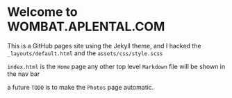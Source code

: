 # Welcome to WOMBAT.APLENTAL.COM

This is a GitHub pages site using the Jekyll theme, and I hacked the `_layouts/default.html` and the `assets/css/style.scss`

`index.html` is the `Home` page 
any other top level `Markdown` file will be shown in the nav bar

a future `TODO` is to make the `Photos` page automatic.

